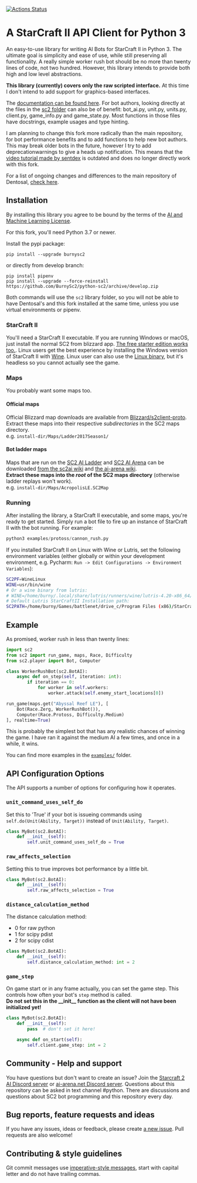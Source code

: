 [![Actions Status](https://github.com/BurnySc2/python-sc2/workflows/Tests/badge.svg)](https://github.com/BurnySc2/python-sc2/actions)

# A StarCraft II API Client for Python 3

An easy-to-use library for writing AI Bots for StarCraft II in Python 3. The ultimate goal is simplicity and ease of use, while still preserving all functionality. A really simple worker rush bot should be no more than twenty lines of code, not two hundred. However, this library intends to provide both high and low level abstractions.

**This library (currently) covers only the raw scripted interface.** At this time I don't intend to add support for graphics-based interfaces.

The [documentation can be found here](https://burnysc2.github.io/python-sc2/docs/index.html).
For bot authors, looking directly at the files in the [sc2 folder](/sc2) can also be of benefit: bot_ai.py, unit.py, units.py, client.py, game_info.py and game_state.py. Most functions in those files have docstrings, example usages and type hinting.

I am planning to change this fork more radically than the main repository, for bot performance benefits and to add functions to help new bot authors. This may break older bots in the future, however I try to add deprecationwarnings to give a heads up notification. This means that the [video tutorial made by sentdex](https://pythonprogramming.net/starcraft-ii-ai-python-sc2-tutorial/) is outdated and does no longer directly work with this fork.

For a list of ongoing changes and differences to the main repository of Dentosal, [check here](https://github.com/BurnySc2/python-sc2/issues/4).

## Installation

By installing this library you agree to be bound by the terms of the [AI and Machine Learning License](http://blzdistsc2-a.akamaihd.net/AI_AND_MACHINE_LEARNING_LICENSE.html).

For this fork, you'll need Python 3.7 or newer.

Install the pypi package:
```
pip install --upgrade burnysc2
```
or directly from develop branch:
```
pip install pipenv
pip install --upgrade --force-reinstall https://github.com/BurnySc2/python-sc2/archive/develop.zip
```
Both commands will use the `sc2` library folder, so you will not be able to have Dentosal's and this fork installed at the same time, unless you use virtual environments or pipenv.

### StarCraft II
You'll need a StarCraft II executable. If you are running Windows or macOS, just install the normal SC2 from blizzard app. [The free starter edition works too.](https://us.battle.net/account/sc2/starter-edition/). Linux users get the best experience by installing the Windows version of StarCraft II with [Wine](https://www.winehq.org). Linux user can also use the [Linux binary](https://github.com/Blizzard/s2client-proto#downloads), but it's headless so you cannot actually see the game.

### Maps
You probably want some maps too.

#### Official maps
Official Blizzard map downloads are available from [Blizzard/s2client-proto](https://github.com/Blizzard/s2client-proto#downloads).  
Extract these maps into their respective *subdirectories* in the SC2 maps directory.  
e.g. `install-dir/Maps/Ladder2017Season1/`

#### Bot ladder maps
Maps that are run on the [SC2 AI Ladder](http://sc2ai.net/) and [SC2 AI Arena](https://ai-arena.net/) can be downloaded [from the sc2ai wiki](http://wiki.sc2ai.net/Ladder_Maps) and [the ai-arena wiki](https://ai-arena.net/wiki/bot-development/getting-started/#wiki-toc-maps).   
**Extract these maps into the *root* of the SC2 maps directory** (otherwise ladder replays won't work).  
e.g. `install-dir/Maps/AcropolisLE.SC2Map`

### Running

After installing the library, a StarCraft II executable, and some maps, you're ready to get started. Simply run a bot file to fire up an instance of StarCraft II with the bot running. For example:

```python
python3 examples/protoss/cannon_rush.py
```

If you installed StarCraft II on Linux with Wine or Lutris, set the following environment variables (either globally or within your development environment, e.g. Pycharm: `Run -> Edit Configurations -> Environment Variables`):

```sh
SC2PF=WineLinux
WINE=usr/bin/wine
# Or a wine binary from lutris:
# WINE=/home/burny/.local/share/lutris/runners/wine/lutris-4.20-x86_64/bin/wine64
# Default Lutris StarCraftII Installation path:
SC2PATH=/home/burny/Games/battlenet/drive_c/Program Files (x86)/StarCraft II/
```

## Example

As promised, worker rush in less than twenty lines:

```python
import sc2
from sc2 import run_game, maps, Race, Difficulty
from sc2.player import Bot, Computer

class WorkerRushBot(sc2.BotAI):
    async def on_step(self, iteration: int):
        if iteration == 0:
            for worker in self.workers:
                worker.attack(self.enemy_start_locations[0])

run_game(maps.get("Abyssal Reef LE"), [
    Bot(Race.Zerg, WorkerRushBot()),
    Computer(Race.Protoss, Difficulty.Medium)
], realtime=True)
```

This is probably the simplest bot that has any realistic chances of winning the game. I have ran it against the medium AI a few times, and once in a while, it wins.

You can find more examples in the [`examples/`](/examples) folder.

## API Configuration Options

The API supports a number of options for configuring how it operates.

### `unit_command_uses_self_do`
Set this to 'True' if your bot is issueing commands using `self.do(Unit(Ability, Target))` instead of `Unit(Ability, Target)`.
```python
class MyBot(sc2.BotAI):
    def __init__(self):
        self.unit_command_uses_self_do = True
```

### `raw_affects_selection`
Setting this to true improves bot performance by a little bit.
```python
class MyBot(sc2.BotAI):
    def __init__(self):
        self.raw_affects_selection = True
```

### `distance_calculation_method`
The distance calculation method:
- 0 for raw python
- 1 for scipy pdist
- 2 for scipy cdist
```python
class MyBot(sc2.BotAI):
    def __init__(self):
        self.distance_calculation_method: int = 2
```

### `game_step`
On game start or in any frame actually, you can set the game step. This controls how often your bot's `step` method is called.  
__Do not set this in the \_\_init\_\_ function as the client will not have been initialized yet!__
```python
class MyBot(sc2.BotAI):
    def __init__(self):
        pass  # don't set it here!

    async def on_start(self):
        self.client.game_step: int = 2
```

## Community - Help and support

You have questions but don't want to create an issue? Join the [Starcraft 2 AI Discord server](https://discordapp.com/invite/zXHU4wM) or [ai-arena.net Discord server](https://discord.gg/yDBzbtC). Questions about this repository can be asked in text channel #python. There are discussions and questions about SC2 bot programming and this repository every day.

## Bug reports, feature requests and ideas

If you have any issues, ideas or feedback, please create [a new issue](https://github.com/BurnySc2/python-sc2/issues/new). Pull requests are also welcome!


## Contributing & style guidelines

Git commit messages use [imperative-style messages](https://stackoverflow.com/a/3580764/2867076), start with capital letter and do not have trailing commas.
